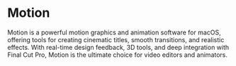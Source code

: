 # Motion
Motion is a powerful motion graphics and animation software for macOS, offering tools for creating cinematic titles, smooth transitions, and realistic effects. With real-time design feedback, 3D tools, and deep integration with Final Cut Pro, Motion is the ultimate choice for video editors and animators.
